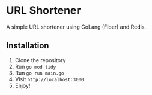 # URL Shortener
A simple URL shortener using GoLang (Fiber) and Redis.

## Installation
1. Clone the repository
2. Run `go mod tidy`
3. Run `go run main.go`
4. Visit `http://localhost:3000`
5. Enjoy!
